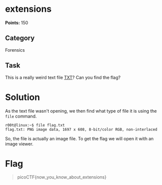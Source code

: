 # extensions
**Points:** 150

## Category
Forensics

## Task
This is a really weird text file [TXT](https://2019shell1.picoctf.com/static/45886ed4b6d5d1dc74c4944fcf4b4041/flag.txt)? Can you find the flag?

# Solution
As the text file wasn't opening, we then find what type of file it is using the `file` command.

```console
r00t@linux:~$ file flag.txt
flag.txt: PNG image data, 1697 x 608, 8-bit/color RGB, non-interlaced
```
So, the file is actually an image file. To get the flag we will open it with an image viewer.

# Flag
> picoCTF{now_you_know_about_extensions}
